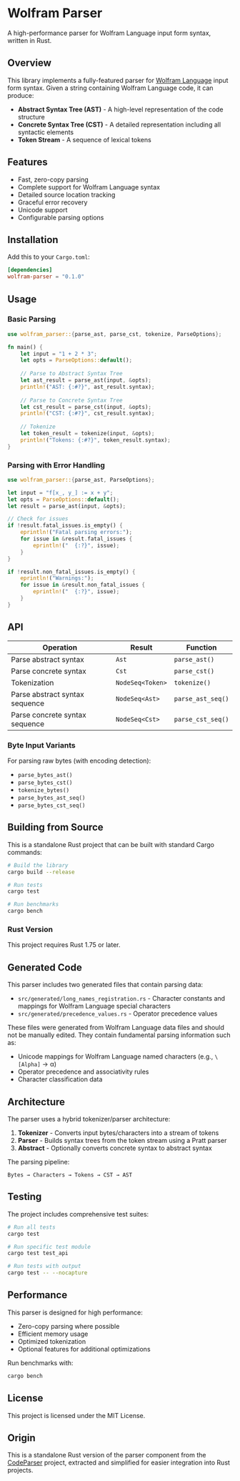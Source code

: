 # Wolfram Parser

A high-performance parser for Wolfram Language input form syntax, written in Rust.

## Overview

This library implements a fully-featured parser for [Wolfram Language](https://wolfram.com/language) input form syntax. Given a string containing Wolfram Language code, it can produce:

- **Abstract Syntax Tree (AST)** - A high-level representation of the code structure
- **Concrete Syntax Tree (CST)** - A detailed representation including all syntactic elements
- **Token Stream** - A sequence of lexical tokens

## Features

- Fast, zero-copy parsing
- Complete support for Wolfram Language syntax
- Detailed source location tracking
- Graceful error recovery
- Unicode support
- Configurable parsing options

## Installation

Add this to your `Cargo.toml`:

```toml
[dependencies]
wolfram-parser = "0.1.0"
```

## Usage

### Basic Parsing

```rust
use wolfram_parser::{parse_ast, parse_cst, tokenize, ParseOptions};

fn main() {
    let input = "1 + 2 * 3";
    let opts = ParseOptions::default();
    
    // Parse to Abstract Syntax Tree
    let ast_result = parse_ast(input, &opts);
    println!("AST: {:#?}", ast_result.syntax);
    
    // Parse to Concrete Syntax Tree  
    let cst_result = parse_cst(input, &opts);
    println!("CST: {:#?}", cst_result.syntax);
    
    // Tokenize
    let token_result = tokenize(input, &opts);
    println!("Tokens: {:#?}", token_result.syntax);
}
```

### Parsing with Error Handling

```rust
use wolfram_parser::{parse_ast, ParseOptions};

let input = "f[x_, y_] := x + y";
let opts = ParseOptions::default();
let result = parse_ast(input, &opts);

// Check for issues
if !result.fatal_issues.is_empty() {
    eprintln!("Fatal parsing errors:");
    for issue in &result.fatal_issues {
        eprintln!("  {:?}", issue);
    }
}

if !result.non_fatal_issues.is_empty() {
    eprintln!("Warnings:");
    for issue in &result.non_fatal_issues {
        eprintln!("  {:?}", issue);
    }
}
```

## API

| Operation | Result | Function |
|-----------|--------|----------|
| Parse abstract syntax | `Ast` | `parse_ast()` |
| Parse concrete syntax | `Cst` | `parse_cst()` |
| Tokenization | `NodeSeq<Token>` | `tokenize()` |
| Parse abstract syntax sequence | `NodeSeq<Ast>` | `parse_ast_seq()` |
| Parse concrete syntax sequence | `NodeSeq<Cst>` | `parse_cst_seq()` |

### Byte Input Variants

For parsing raw bytes (with encoding detection):

- `parse_bytes_ast()`
- `parse_bytes_cst()` 
- `tokenize_bytes()`
- `parse_bytes_ast_seq()`
- `parse_bytes_cst_seq()`

## Building from Source

This is a standalone Rust project that can be built with standard Cargo commands:

```bash
# Build the library
cargo build --release

# Run tests
cargo test

# Run benchmarks
cargo bench
```

### Rust Version

This project requires Rust 1.75 or later.

## Generated Code

This parser includes two generated files that contain parsing data:

- `src/generated/long_names_registration.rs` - Character constants and mappings for Wolfram Language special characters
- `src/generated/precedence_values.rs` - Operator precedence values

These files were generated from Wolfram Language data files and should not be manually edited. They contain fundamental parsing information such as:

- Unicode mappings for Wolfram Language named characters (e.g., `\[Alpha]` → α)
- Operator precedence and associativity rules
- Character classification data

## Architecture

The parser uses a hybrid tokenizer/parser architecture:

1. **Tokenizer** - Converts input bytes/characters into a stream of tokens
2. **Parser** - Builds syntax trees from the token stream using a Pratt parser
3. **Abstract** - Optionally converts concrete syntax to abstract syntax

The parsing pipeline:
```
Bytes → Characters → Tokens → CST → AST
```

## Testing

The project includes comprehensive test suites:

```bash
# Run all tests
cargo test

# Run specific test module
cargo test test_api

# Run tests with output
cargo test -- --nocapture
```

## Performance

This parser is designed for high performance:

- Zero-copy parsing where possible
- Efficient memory usage
- Optimized tokenization
- Optional features for additional optimizations

Run benchmarks with:
```bash
cargo bench
```

## License

This project is licensed under the MIT License.

## Origin

This is a standalone Rust version of the parser component from the [CodeParser](https://github.com/WolframResearch/codeparser) project, extracted and simplified for easier integration into Rust projects.